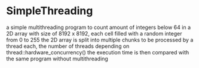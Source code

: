 # SimpleThreading

a simple multithreading program to count amount of integers below 64 in a 2D array with size of 8192 x 8192, each cell filled with a random integer from 0 to 255
the 2D array is split into multiple chunks to be processed by a thread each, the number of threads depending on thread::hardware_concurrency()
the execution time is then compared with the same program without multithreading
